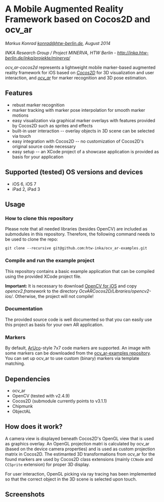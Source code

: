 # A Mobile Augmented Reality Framework based on Cocos2D and ocv_ar

*Markus Konrad <konrad@htw-berlin.de>, August 2014*

*INKA Research Group / Project MINERVA, HTW Berlin - http://inka.htw-berlin.de/inka/projekte/minerva/*

*ocv_ar-cocos2d* represents a lightweight mobile marker-based augmented reality framework for iOS based on *[Cocos2D](http://www.cocos2d-swift.org/)* for 3D visualization and user interaction, and *[ocv_ar](https://github.com/htw-inka/ocv_ar)* for marker recognition and 3D pose estimation.

## Features

* rebust marker recognition
* marker tracking with marker pose interpolation for smooth marker motions
* easy visualization via graphical marker overlays with features provided by Cocos2D such as sprites and effects
* built-in user interaction -- overlay objects in 3D scene can be selected via touch
* easy integration with Cocos2D -- no customization of Cocos2D's original source code necessary
* easy setup -- an XCode project of a showcase application is provided as basis for your application

## Supported (tested) OS versions and devices

* iOS 6, iOS 7
* iPad 2, iPad 3

## Usage

### How to clone this repository

Please note that all needed libraries (besides OpenCV) are included as submodules in this repository. Therefore, the following command needs to be used to clone the repo:

```
git clone --recursive git@github.com:htw-inka/ocv_ar-examples.git
```

### Compile and run the example project

This repository contains a basic example application that can be compiled using the provided XCode project file.

**Important:** It is necessary to download [OpenCV for iOS](http://sourceforge.net/projects/opencvlibrary/files/opencv-ios/) and copy *opencv2.framework* to the directory *OcvARCocos2D/Libraries/opencv2-ios/*. Otherwise, the project will not compile!

### Documentation

The provided source code is well documented so that you can easily use this project as basis for your own AR application.

### Markers

By default, [ArUco](http://sourceforge.net/projects/aruco/)-style 7x7 code markers are supported. An image with some markers can be downloaded from the [ocv_ar-examples repository](https://github.com/htw-inka/ocv_ar-examples/blob/master/assets/marker-7x7-aruco-style/board.png). You can set up ocv_ar to use custom (binary) markers via template matching.

## Dependencies

* ocv_ar
 * OpenCV (tested with v2.4.9)
* Cocos2D (submodule currently points to v3.1.1)
 * Chipmunk
 * ObjectAL

## How does it work?

A camera view is displayed beneath Cocos2D's OpenGL view that is used as graphics overlay. An OpenGL projection matri is calculated by ocv_ar (based on the device camera properties) and is used as custom projection matrix in Cocos2D. The estimanted 3D transformations from ocv_ar for the found markers are used by Cocos2D class extensions (mainly `CCNode` and `CCSprite` extension) for proper 3D display.

For user interaction, OpenGL picking via ray tracing has been implemented so that the correct object in the 3D scene is selected upon touch.

## Screenshots